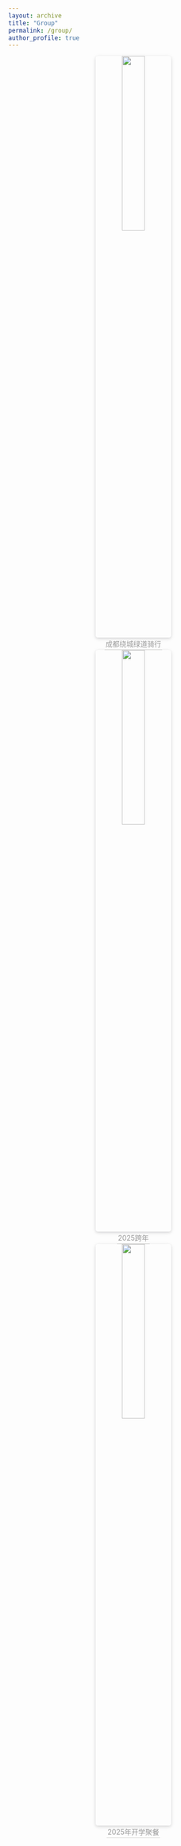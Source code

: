 ```yaml
---
layout: archive
title: "Group"
permalink: /group/
author_profile: true
---
```


<center>
    <img style="width: 30%; border-radius: 0.32em;
    box-shadow: 0 2px 5px 0 rgba(35,36,38,.12),0 2px 10px 0 rgba(35,36,38,.08);" 
    src="https://free-img.400040.xyz/4/2024/12/31/6773e63512c1a.jpg">
    <br>
    <div style="color:orange; border-bottom: 1px solid #d9d9d7;
    display: inline-block;
    color: #999;
    padding: 2px;">成都绕城绿道骑行</div>
</center>

<center>
    <img style="width: 30%; border-radius: 0.32em;
    box-shadow: 0 2px 5px 0 rgba(35,36,38,.12),0 2px 10px 0 rgba(35,36,38,.08);" 
    src="https://free-img.400040.xyz/4/2024/12/31/6773e635474d2.jpeg">
    <br>
    <div style="color:orange; border-bottom: 1px solid #d9d9d7;
    display: inline-block;
    color: #999;
    padding: 2px;">2025跨年</div>
</center>

<center>
    <img style="width: 30%; border-radius: 0.32em;
    box-shadow: 0 2px 5px 0 rgba(35,36,38,.12),0 2px 10px 0 rgba(35,36,38,.08);" 
    src="https://free-img.400040.xyz/4/2025/03/06/67c90199eb495.jpg">
    <br>
    <div style="color:orange; border-bottom: 1px solid #d9d9d7;
    display: inline-block;
    color: #999;
    padding: 2px;">2025年开学聚餐</div>
</center>
